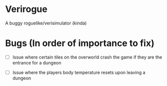 # Verirogue
A buggy roguelike/verisimulator (kinda)
# Bugs (In order of importance to fix)
- [ ] Issue where certain tiles on the overworld crash the game if they are the entrance for a dungeon
- [ ] Issue where the players body temperature resets upon leaving a dungeon

